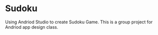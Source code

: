 # Sudoku
Using Andriod Studio to create Sudoku Game. This is a group project for Andriod app design class.
